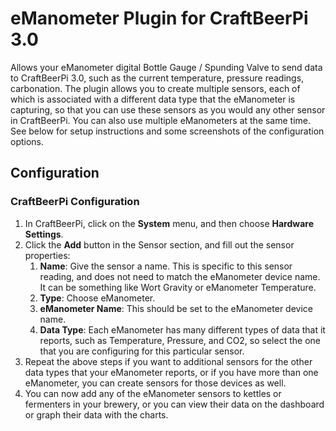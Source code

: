 # eManometer Plugin for CraftBeerPi 3.0

Allows your eManometer digital Bottle Gauge / Spunding Valve to send data to CraftBeerPi 3.0, such as the current temperature, pressure readings, carbonation. The plugin allows you to create multiple sensors, each of which is associated with a different data type that the eManometer is capturing, so that you can use these sensors as you would any other sensor in CraftBeerPi.  You can also use multiple eManometers at the same time. See below for setup instructions and some screenshots of the configuration options.

## Configuration

### CraftBeerPi Configuration
1. In CraftBeerPi, click on the **System** menu, and then choose **Hardware Settings**.
2. Click the **Add** button in the Sensor section, and fill out the sensor properties:
    1. **Name**: Give the sensor a name. This is specific to this sensor reading, and does not need to match the eManometer device name. It can be something like Wort Gravity or eManometer Temperature.
    2. **Type**: Choose eManometer.
    3. **eManometer Name**: This should be set to the eManometer device name.
    4. **Data Type**: Each eManometer has many different types of data that it reports, such as Temperature, Pressure, and CO2, so select the one that you are configuring for this particular sensor.
3. Repeat the above steps if you want to additional sensors for the other data types that your eManometer reports, or if you have more than one eManometer, you can create sensors for those devices as well.
4. You can now add any of the eManometer sensors to kettles or fermenters in your brewery, or you can view their data on the dashboard or graph their data with the charts.
